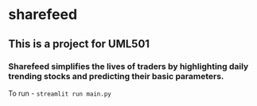# sharefeed
## This is a project for UML501 
### Sharefeed simplifies the lives of traders by highlighting daily trending stocks and predicting their basic parameters.

To run - `streamlit run main.py`
